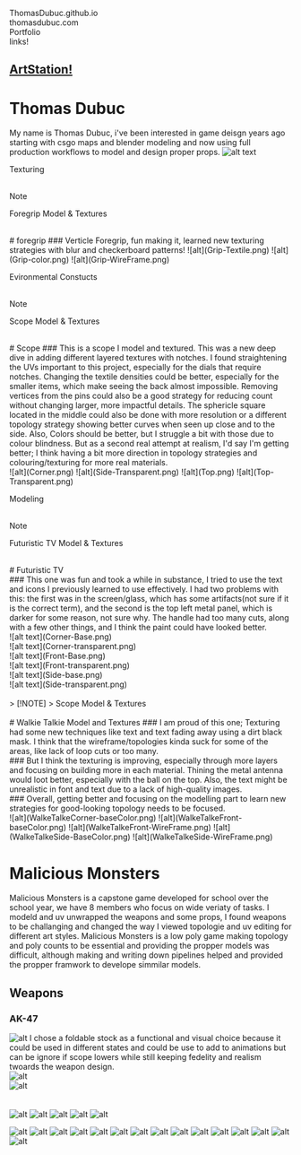  ThomasDubuc.github.io<br/>
 thomasdubuc.com<br/>
Portfolio  <br/>
links!<br/>
## [ArtStation!](https://www.artstation.com/thomas_dubuc)<br/>
# Thomas Dubuc<br/>

My name is Thomas Dubuc, i've been interested in game deisgn years ago starting with csgo maps and blender modeling and now using full production workflows to model and design proper props. 
![alt text](Factory-1-1.png)<br/>

Texturing<br/>
<br/>
> [!NOTE]
> Foregrip Model & Textures
<br/>
# foregrip
### Verticle Foregrip, fun making it, learned new texturing strategies with blur and checkerboard patterns!
![alt](Grip-Textile.png)
![alt](Grip-color.png)
![alt](Grip-WireFrame.png)


Evironmental Constucts<br/>
<br/>
> [!NOTE]
> Scope Model & Textures
<br/>
# Scope
### This is a scope I model and textured. This was a new deep dive in adding different layered textures with notches. I found straightening the UVs important to this project, especially for the dials that require notches. Changing the textile densities could be better, especially for the smaller items, which make seeing the back almost impossible. Removing vertices from the pins could also be a good strategy for reducing count without changing larger, more impactful details. The sphericle square located in the middle could also be done with more resolution or a different topology strategy showing better curves when seen up close and to the side. Also, Colors should be better, but I struggle a bit with those due to colour blindness.
But as a second real attempt at realism, I'd say I'm getting better; I think having a bit more direction in topology strategies and colouring/texturing for more real materials.<br/>
![alt](Corner.png)
![alt](Side-Transparent.png)
![alt](Top.png)
![alt](Top-Transparent.png)


Modeling<br/>
<br/>
> [!NOTE]
> Futuristic TV Model & Textures
<br/>
# Futuristic TV <br/>
### This one was fun and took a while in substance, I tried to use the text and icons I previously learned to use effectively. I had two problems with this: the first was in the screen/glass, which has some artifacts(not sure if it is the correct term), and the second is the top left metal panel, which is darker for some reason, not sure why. The handle had too many cuts, along with a few other things, and I think the paint could have looked better.<br/>
![alt text](Corner-Base.png)<br/>
![alt text](Corner-transparent.png)<br/>
![alt text](Front-Base.png)<br/>
![alt text](Front-transparent.png)<br/>
![alt text](Side-base.png)<br/>
![alt text](Side-transparent.png)<br/>
<br/>
> [!NOTE]
> Scope Model & Textures
<br/>
<br/>
# Walkie Talkie Model and Textures
### I am proud of this one; Texturing had some new techniques like text and text fading away using a dirt black mask. I think that the wireframe/topologies kinda suck for some of the areas, like lack of loop cuts or too many.<br/>
### But I think the texturing is improving, especially through more layers and focusing on building more in each material. Thining the metal antenna would loot better, especially with the ball on the top. Also, the text might be unrealistic in font and text due to a lack of high-quality images.<br/>
### Overall, getting better and focusing on the modelling part to learn new strategies for good-looking topology needs to be focused. <br/>
![alt](WalkeTalkeCorner-baseColor.png)
![alt](WalkeTalkeFront-baseColor.png)
![alt](WalkeTalkeFront-WireFrame.png)
![alt](WalkeTalkeSide-BaseColor.png)
![alt](WalkeTalkeSide-WireFrame.png)

# Malicious Monsters
Malicious Monsters is a capstone game developed for school over the school year, we have 8 members who focus on wide veriaty of tasks. I modeld and uv unwrapped the weapons and some props, I found weapons to be challanging and changed the way I viewed topologie and uv editing for different art styles. Malicious Monsters is a low poly game making topology and poly counts to be essential and providing the propper models was difficult, although making and writing down pipelines helped and provided the propper framwork to develope simmilar models.
## Weapons
### AK-47
![alt](AK_Side.png)
I chose a foldable stock as a functional and visual choice because it could be used in different states and could be use to add to animations but can be ignore if scope lowers while still keeping fedelity and realism twoards the weapon design.<br/>
![alt](AK_Side-WireFrame.png)<br/>
![alt](AK_Side-Textil.png)<br/>
<br/>
<br/>
![alt](Chainsaw.png)
![alt](Rake.png)
![alt](Revolver-Render.png)
![alt](Revolver-Wireframe.png)
![alt](Shovel.png)

![alt](Pistol-with-filter.png)
![alt](Caslte-Render-3-fog.png)
![alt](castle.png)
![alt](castle_viewport.png)
![alt](Castle-Render-3.png)
![alt](Factory-1-Render-1-Normal)
![alt](Factory-1-Render-1Wireframe)
![alt](Factory-1-Render-2Wireframe)
![alt](Factory-2-Render-1-nomal.png)
![alt](Factory-2-Render-1-Wireframe.png)
![alt](Factory-2-Render-2normal)
![alt](Factory-2-Render-2Wireframe)
![alt](Factory-EnvConstruct-Render-1)
![alt](Personal-Industrial-Render.png)
![alt](Personal-Industrial-Render)


